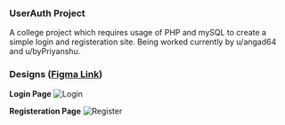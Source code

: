 ### UserAuth Project
A college project which requires usage of PHP and mySQL to create a simple login and registeration site. Being worked currently by u/angad64 and u/byPriyanshu. 

### Designs ([Figma Link]([https://www.figma.com/file/ww3rvRa7BQwEPvhRYJZwdi/Register?type=design&node-id=0-1&mode=design&t=qFFESkDOgmU2mH0a-0](https://www.figma.com/files/team/1332287089796025322/Angad-Katuwal's-team?fuid=1059876756677196089)))
  
**Login Page**
![Login](https://i.ibb.co/cT8HMMK/Login-Page.png)

**Registeration Page**
![Register](https://i.ibb.co/68NLpjG/Register-Page.png)
